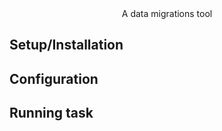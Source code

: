 <div align="center">
  A data migrations tool
</div>

## Setup/Installation


## Configuration 


## Running task

